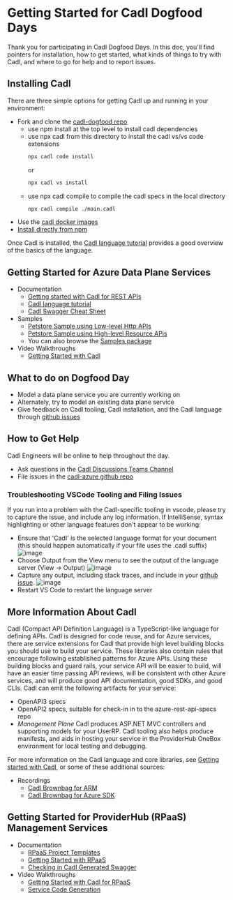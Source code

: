 # Getting Started for Cadl Dogfood Days

Thank you for participating in Cadl Dogfood Days. In this doc, you'll find pointers for installation, how to get started, what kinds of things to try with Cadl, and where to go for help and to report issues.

## Installing Cadl

There are three simple options for getting Cadl up and running in your environment:

- Fork and clone the [cadl-dogfood repo](https://github.com/timotheeguerin/cadl-dogfood)
  - use npm install at the top level to install cadl dependencies
  - use npx cadl from this directory to install the cadl vs/vs code extensions
    ```bash
    npx cadl code install
    ```
    or
    ```bash
    npx cadl vs install
    ```
  - use npx cadl compile to compile the cadl specs in the local directory
    ```bash
    npx cadl compile ./main.cadl
    ```
- Use the [cadl docker images](https://github.com/microsoft/cadl/blob/main/docs/docker.md)
- [Install directly from npm](https://github.com/microsoft/cadl#using-node--npm)

Once Cadl is installed, the [Cadl language tutorial](https://github.com/microsoft/cadl/blob/main/docs/tutorial.md) provides a good overview of the basics of the language.

## Getting Started for Azure Data Plane Services

- Documentation
  - [Getting started with Cadl for REST APIs](https://github.com/microsoft/cadl/blob/main/README.md#getting-started)
  - [Cadl language tutorial](https://github.com/microsoft/cadl/blob/main/docs/tutorial.md)
  - [Cadl Swagger Cheat Sheet](https://github.com/microsoft/cadl/blob/ba062e52cae04e9cb78a8969863c9b21a45ceed7/docs/cadl-for-openapi-dev.md)
- Samples
  - [Petstore Sample using Low-level Http APIs](https://github.com/microsoft/cadl/tree/main/packages/samples/petstore)
  - [Petstore Sample using High-level Resource APis](https://github.com/microsoft/cadl/tree/main/packages/samples/rest/petstore)
  - You can also browse the [Samples package](https://github.com/microsoft/cadl/tree/main/packages/samples)
- Video Walkthroughs
  - [Getting Started with Cadl](https://microsoft.sharepoint.com/:v:/t/AzureDeveloperExperience/EaWkjLRlTG1JuZCOZFajxZABYZHF1GR4nygOIn-uOnRrWQ?e=huFQVZ)

## What to do on Dogfood Day

- Model a data plane service you are currently working on
- Alternately, try to model an existing data plane service
- Give feedback on Cadl tooling, Cadl installation, and the Cadl language through [github issues](https://github.com/azure/cadl-azure/issues)

## How to Get Help

Cadl Engineers will be online to help throughout the day.

- Ask questions in the [Cadl Discussions Teams Channel](https://teams.microsoft.com/l/channel/19%3a906c1efbbec54dc8949ac736633e6bdf%40thread.skype/Cadl%2520Discussion?groupId=3e17dcb0-4257-4a30-b843-77f47f1d4121&tenantId=72f988bf-86f1-41af-91ab-2d7cd011db47)
- File issues in the [cadl-azure github repo](https://github.com/azure/cadl-azure/issues)

### Troubleshooting VSCode Tooling and Filing Issues

If you run into a problem with the Cadl-specific tooling in vscode, please try to capture the issue, and include any log information. If IntelliSense, syntax highlighting or other language features don't appear to be working:

- Ensure that 'Cadl' is the selected language format for your document (this should happen automatically if your file uses the .cadl suffix)
  ![image](https://user-images.githubusercontent.com/1054056/144310539-4e9bfbb9-1366-4b6f-a490-875e9bd68669.png)
- Choose Output from the View menu to see the output of the language server (View -> Output)
  ![image](https://user-images.githubusercontent.com/1054056/144310719-4bca242f-f11c-484c-91c7-6914fcf7fe3a.png)
- Capture any output, including stack traces, and include in your [github issue](https://github.com/azure/cadl-azure/issues).
  ![image](https://user-images.githubusercontent.com/1054056/144310907-ec945f54-0fd8-40a4-936c-60669f4a052f.png)
- Restart VS Code to restart the language server

## More Information About Cadl

Cadl (Compact API Definition Language) is a TypeScript-like language for defining APIs. Cadl is designed for code reuse,
and for Azure services, there are service extensions for Cadl that provide high level building blocks you should use to build
your service. These libraries also contain rules that encourage following established patterns for Azure APIs. Using these building blocks
and guard rails, your service API will be easier to build, will have an easier time passing API reviews, will be consistent with other Azure
services, and will produce good API documentation, good SDKs, and good CLIs.
Cadl can emit the following artifacts for your service:

- OpenAPI3 specs
- OpenAPI2 specs, suitable for check-in in to the azure-rest-api-specs repo
- _Management Plane_ Cadl produces ASP.NET MVC controllers and supporting models for your UserRP. Cadl tooling also helps produce manifests, and aids in hosting your service in the ProviderHub OneBox environment for local testing and debugging.

For more information on the Cadl language and core libraries, see [Getting started with Cadl](https://github.com/microsoft/cadl/blob/main/docs/tutorial.md), or some of these additional sources:

- Recordings
  - [Cadl Brownbag for ARM](https://microsoft-my.sharepoint.com/:v:/p/markcowl/EQcfmjJ4MXhDmwqfo_e5KNcBvayWd63KwK-WJNPykZC88Q)
  - [Cadl Brownbag for Azure SDK](https://microsoft-my.sharepoint.com/:v:/r/personal/scotk_microsoft_com/Documents/Recordings/Lunch%20Learning%20Series%20_%20Mark%20Cowlishaw%20-%20Cadl%20Walkthrough-20211117_120334-Meeting%20Recording.mp4?csf=1&web=1&e=27IgaX)

## Getting Started for ProviderHub (RPaaS) Management Services

- Documentation
  - [RPaaS Project Templates](https://github.com/Azure/cadl-azure/blob/main/packages/cadl-rpaas-templates/README.md)
  - [Getting Started with RPaaS](https://aka.ms/cadl/rpass-start)
  - [Checking in Cadl Generated Swagger](https://github.com/Azure/cadl-azure/blob/main/docs/checking-in-swagger-guide.md)
- Video Walkthroughs
  - [Getting Started with Cadl for RPaaS](https://microsoft.sharepoint.com/:v:/t/AzureDeveloperExperience/EYTV39X351FAlHb8tIPHdCgB1zgVDUGfcCE2mOoQAlVAcw?e=0D1IIW)
  - [Service Code Generation](https://microsoft.sharepoint.com/:v:/t/AzureDeveloperExperience/EUqfqSySRipChjKAciFLHfMBXHnjti49ZTrLKvHW0UWL-Q?e=EDtBNk)
